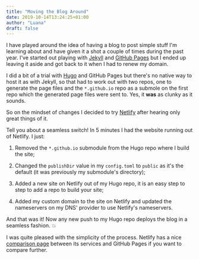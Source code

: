 ```yaml
---
title: "Moving the Blog Around"
date: 2019-10-14T13:24:25+01:00
author: "Luana"
draft: false
---
```


I have played around the idea of having a blog to post simple stuff I'm learning about and have given it a shot a couple of times during the past year. I've started out playing with [Jekyll](https://jekyllrb.com/) and [GitHub Pages](https://pages.github.com/) but I ended up leaving it aside and got back to it when I had to renew my domain. 

I did a bit of a trial with [Hugo](https://gohugo.io/) and GitHub Pages but there's no native way to host it as with Jekyll, so that had to work out with two repos, one to generate the page files and the `*.github.io` repo as a submole on the first repo which the generated page files were sent to. Yes, it __was__ as clunky as it sounds.

So on the mindset of changes I decided to try [Netlify](https://app.netlify.com/) after hearing only great things of it.

Tell you about a seamless switch! In 5 minutes I had the website running out of Netlify. I just:

1. Removed the `*.github.io` submodule from the Hugo repo where I build the site;

1. Changed the `publishDir` value in my `config.toml` to `public` as it's the default (it was previously my submodule's directory);

1. Added a new site on Netlify out of my Hugo repo, it is an easy step to step to add a repo to build your site;

1. Added my custom domain to the site on Netlify and updated the nameservers on my DNS' provider to use Netlify's nameservers.

And that was it! Now any new push to my Hugo repo deploys the blog in a seamless fashion. :collision:

I was quite pleased with the simplicity of the process. Netlify has a nice [comparison page](https://www.netlify.com/github-pages-vs-netlify/) between its services and GitHub Pages if you want to compare further. 

